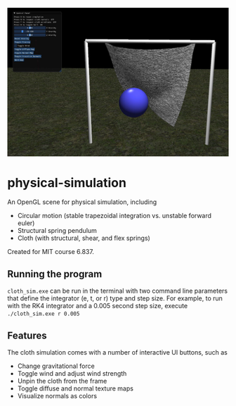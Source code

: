 ![Scene](https://github.com/bbartschi14/physical-simulation/blob/main/in%20action.JPG)
# physical-simulation

An OpenGL scene for physical simulation, including 
- Circular motion (stable trapezoidal integration vs. unstable forward euler)
- Structural spring pendulum
- Cloth (with structural, shear, and flex springs)

Created for MIT course 6.837.

## Running the program

`cloth_sim.exe` can be run in the terminal with two command line parameters that define the integrator (e, t, or r) type and step size. For example, to run with the RK4 integrator and a 0.005 second step size, execute `./cloth_sim.exe r 0.005`

## Features

The cloth simulation comes with a number of interactive UI buttons, such as
- Change gravitational force
- Toggle wind and adjust wind strength
- Unpin the cloth from the frame
- Toggle diffuse and normal texture maps
- Visualize normals as colors


